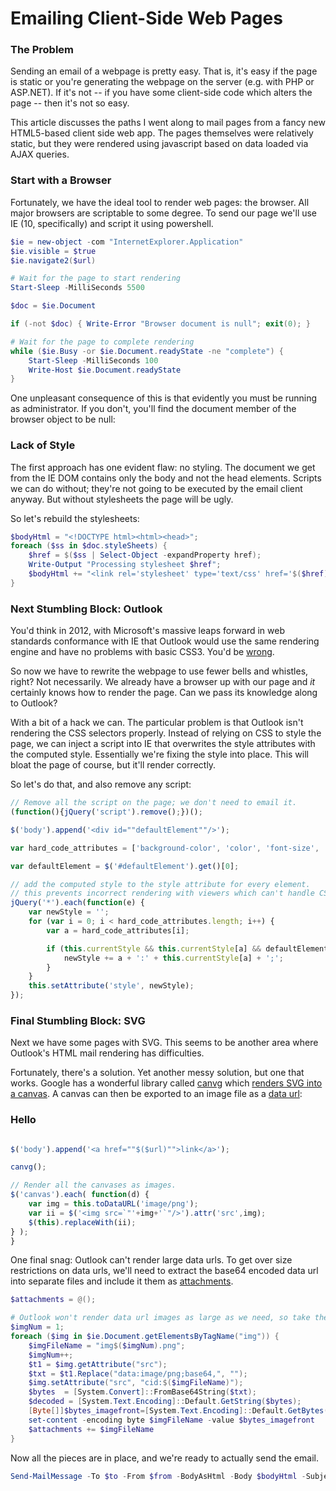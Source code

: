 

# Emailing Client-Side Web Pages

### The Problem

Sending an email of a webpage is pretty easy.  That is, it's easy if the page is static or you're generating the webpage on the server (e.g. with PHP or ASP.NET).  If it's not -- if you have some client-side code which alters the page -- then it's not so easy.

This article discusses the paths I went along to mail pages from a fancy new HTML5-based client side web app.  The pages themselves were relatively static, but they were rendered using javascript based on data loaded via AJAX queries.

### Start with a Browser

Fortunately, we have the ideal tool to render web pages: the browser.  All major browsers are scriptable to some degree.  To send our page we'll use IE (10, specifically) and script it using powershell.

```powershell
$ie = new-object -com "InternetExplorer.Application"
$ie.visible = $true
$ie.navigate2($url)

# Wait for the page to start rendering
Start-Sleep -MilliSeconds 5500

$doc = $ie.Document

if (-not $doc) { Write-Error "Browser document is null"; exit(0); }

# Wait for the page to complete rendering
while ($ie.Busy -or $ie.Document.readyState -ne "complete") {
    Start-Sleep -MilliSeconds 100
    Write-Host $ie.Document.readyState
}
```

One unpleasant consequence of this is that evidently you must be running as administrator.  If you don't, you'll find the document member of the browser object to be null:

### Lack of Style

The first approach has one evident flaw: no styling.  The document we get from the IE DOM contains only the body and not the head elements.  Scripts we can do without; they're not going to be executed by the email client anyway.  But without stylesheets the page will be ugly.

So let's rebuild the stylesheets:

```powershell
$bodyHtml = "<!DOCTYPE html><html><head>";
foreach ($ss in $doc.styleSheets) {
	$href = $($ss | Select-Object -expandProperty href);
	Write-Output "Processing stylesheet $href";
	$bodyHtml += "<link rel='stylesheet' type='text/css' href='$($href)' />"
}
```

### Next Stumbling Block: Outlook

You'd think in 2012, with Microsoft's massive leaps forward in web standards conformance with IE that Outlook would use the same rendering engine and have no problems with basic CSS3.  You'd be [wrong](http://www.campaignmonitor.com/css/ "so, so wrong").  

So now we have to rewrite the webpage to use fewer bells and whistles, right?  Not necessarily.  We already have a browser up with our page and *it* certainly knows how to render the page.  Can we pass its knowledge along to Outlook?

With a bit of a hack we can.  The particular problem is that Outlook isn't rendering the CSS selectors properly.  Instead of relying on CSS to style the page, we can inject a script into IE that overwrites the style attributes with the computed style.  Essentially we're fixing the style into place.  This will bloat the page of course, but it'll render correctly.

So let's do that, and also remove any script:

```javascript
// Remove all the script on the page; we don't need to email it.
(function(){jQuery('script').remove();})();

$('body').append('<div id=""defaultElement""/>'); 

var hard_code_attributes = ['background-color', 'color', 'font-size', 'font-family'];

var defaultElement = $('#defaultElement').get()[0];

// add the computed style to the style attribute for every element.
// this prevents incorrect rendering with viewers which can't handle CSS3 (i.e. Outlook).
jQuery('*').each(function(e) {
    var newStyle = '';
    for (var i = 0; i < hard_code_attributes.length; i++) {
        var a = hard_code_attributes[i];

        if (this.currentStyle && this.currentStyle[a] && defaultElement.currentStyle && this.currentStyle[a] != defaultElement.currentStyle[a] ) {
            newStyle += a + ':' + this.currentStyle[a] + ';';
        }
    }
    this.setAttribute('style', newStyle);
});
```

### Final Stumbling Block: SVG

Next we have some pages with SVG.  This seems to be another area where Outlook's HTML mail rendering has difficulties.  

Fortunately, there's a solution.  Yet another messy solution, but one that works.  Google has a wonderful library called [canvg](http://code.google.com/p/canvg/ "canvg") which [renders SVG into a canvas](http://stackoverflow.com/questions/3975499/convert-svg-to-image-jpeg-png-etc-in-the-browser).  A canvas can then be exported to an image file as a [data url](http://stackoverflow.com/questions/923885/capture-html-canvas-as-gif-jpg-png-pdf):
 
### Hello

```javascript

$('body').append('<a href=""$($url)"">link</a>'); 

canvg();

// Render all the canvases as images.
$('canvas').each( function(d) {
    var img = this.toDataURL('image/png');
    var ii = $('<img src=`"'+img+'`"/>').attr('src',img);
    $(this).replaceWith(ii);
} ); 
}
```

One final snag: Outlook can't render large data urls. To get over size restrictions on data urls, we'll need to extract the base64 encoded data url into separate files and include it them as [attachments](http://social.technet.microsoft.com/Forums/en-US/winserverpowershell/thread/90ff6edd-75db-443a-bcaf-194f6f37e829 "helpful code").

```powershell
$attachments = @();

# Outlook won't render data url images as large as we need, so take the turn the data url into a separate file.
$imgNum = 1;
foreach ($img in $ie.Document.getElementsByTagName("img")) {
    $imgFileName = "img$($imgNum).png";
    $imgNum++;
    $t1 = $img.getAttribute("src");
    $txt = $t1.Replace("data:image/png;base64,", "");
    $img.setAttribute("src", "cid:$($imgFileName)");
    $bytes  = [System.Convert]::FromBase64String($txt);
    $decoded = [System.Text.Encoding]::Default.GetString($bytes); 
    [Byte[]]$bytes_imagefront=[System.Text.Encoding]::Default.GetBytes($decoded)
    set-content -encoding byte $imgFileName -value $bytes_imagefront
    $attachments += $imgFileName
}
```

Now all the pieces are in place, and we're ready to actually send the email.

```powershell
Send-MailMessage -To $to -From $from -BodyAsHtml -Body $bodyHtml -Subject $subject -SmtpServer smtphost -Attachments $attachments
```

